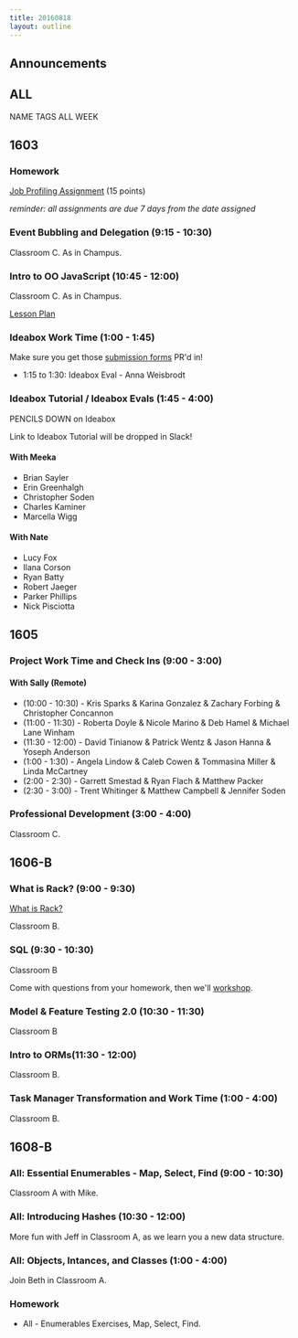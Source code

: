 ```yaml
---
title: 20160818
layout: outline
---
```


## Announcements

## ALL

NAME TAGS ALL WEEK

## 1603

### Homework

[Job Profiling Assignment](https://gist.github.com/rrgayhart/e6789e0b540705de9ed22b14ecb7182d) (15 points)

_reminder: all assignments are due 7 days from the date assigned_

### Event Bubbling and Delegation (9:15 - 10:30)

Classroom C. As in Champus.

### Intro to OO JavaScript (10:45 - 12:00)

Classroom C. As in Champus.

[Lesson Plan](https://github.com/mdn/advanced-js-fundamentals-ck/blob/gh-pages/tutorials/03-object-oriented-javascript/01-introduction-to-object-oriented-javascript.md)

### Ideabox Work Time (1:00 - 1:45)

Make sure you get those [submission forms](https://github.com/turingschool/ruby-submissions/tree/master/1603/module_4_assignments/ideabox2.0) PR'd in!

- 1:15 to 1:30: Ideabox Eval - Anna Weisbrodt

### Ideabox Tutorial / Ideabox Evals (1:45 - 4:00)

PENCILS DOWN on Ideabox

Link to Ideabox Tutorial will be dropped in Slack!

#### With Meeka

- Brian Sayler
- Erin Greenhalgh
- Christopher Soden
- Charles Kaminer
- Marcella Wigg

#### With Nate

- Lucy Fox
- Ilana Corson
- Ryan Batty
- Robert Jaeger
- Parker Phillips
- Nick Pisciotta

## 1605

### Project Work Time and Check Ins (9:00 - 3:00)

#### With Sally (Remote)

* (10:00 - 10:30) - Kris Sparks & Karina Gonzalez & Zachary Forbing & Christopher Concannon
* (11:00 - 11:30) - Roberta Doyle & Nicole Marino & Deb Hamel & Michael Lane Winham
* (11:30 - 12:00) - David Tinianow & Patrick Wentz & Jason Hanna & Yoseph Anderson
* (1:00 - 1:30)   - Angela Lindow & Caleb Cowen & Tommasina Miller & Linda McCartney
* (2:00 - 2:30)   - Garrett Smestad & Ryan Flach & Matthew Packer
* (2:30 - 3:00)   - Trent Whitinger & Matthew Campbell & Jennifer Soden

### Professional Development (3:00 - 4:00)

Classroom C.


## 1606-B

### What is Rack? (9:00 - 9:30)

[What is Rack?](https://www.youtube.com/watch?v=HEXWRTEbj1I)

Classroom B.

### SQL (9:30 - 10:30)

Classroom B

Come with questions from your homework, then we'll [workshop](http://fast-reaches-92707.herokuapp.com/).

### Model & Feature Testing 2.0 (10:30 - 11:30)

Classroom B

### Intro to ORMs(11:30 - 12:00)

Classroom B.

### Task Manager Transformation and Work Time (1:00 - 4:00)

Classroom B.


## 1608-B

### All: Essential Enumerables - Map, Select, Find (9:00 - 10:30)

Classroom A with Mike.

### All: Introducing Hashes (10:30 - 12:00)

More fun with Jeff in Classroom A, as we learn you a new data structure.

### All: Objects, Intances, and Classes (1:00 - 4:00)

Join Beth in Classroom A.

### Homework

* All - Enumerables Exercises, Map, Select, Find.
